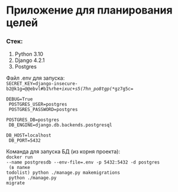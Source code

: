 <h1>Приложение для планирования целей</h1>

<h3>Стек:</h3>
<ol>
<li>Python 3.10</li>
<li>Django 4.2.1</li>
<li>Postgres</li>
</ol>

Файл .env для запуска:<br>
<code>SECRET_KEY=django-insecure-b2@k1g=@@ebvl#b1%rhe+_ixuc+s5(7hn_po8tgp(_*gz7g5c=<br>
DEBUG=True<br>
POSTGRES_USER=postgres<br>
POSTGRES_PASSWORD=postgres<br>
POSTGRES_DB=postgres<br>
DB_ENGINE=django.db.backends.postgresql<br>
DB_HOST=localhost<br>
DB_PORT=5432</code>

Команда для запуска БД (из корня проекта):<br>
<code>docker run --name postgresdb --env-file=.env -p 5432:5432 -d postgres<br>
(в папке todolist) python ./manage.py makemigrations<br>
python ./manage.py migrate<br>
</code>